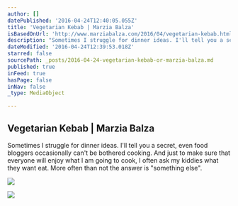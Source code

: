 ```yaml
---
author: []
datePublished: '2016-04-24T12:40:05.055Z'
title: 'Vegetarian Kebab | Marzia Balza'
isBasedOnUrl: 'http://www.marziabalza.com/2016/04/vegetarian-kebab.html'
description: "Sometimes I struggle for dinner ideas. I'll tell you a secret, even food bloggers occasionally can't be bothered cooking. And just to make sure that everyone will enjoy what I am going to cook, I often ask my kiddies what they want eat. More often than not the answer is \"something else\"."
dateModified: '2016-04-24T12:39:53.018Z'
starred: false
sourcePath: _posts/2016-04-24-vegetarian-kebab-or-marzia-balza.md
published: true
inFeed: true
hasPage: false
inNav: false
_type: MediaObject

---
```

<article style=""><h1>Vegetarian Kebab | Marzia Balza</h1><p>Sometimes I struggle for dinner ideas. I'll tell you a secret, even food bloggers occasionally can't be bothered cooking. And just to make sure that everyone will enjoy what I am going to cook, I often ask my kiddies what they want eat. More often than not the answer is "something else".</p><img src="http://www.marziabalza.com/wp-content/uploads/2016/04/kebab_veg_01.jpg" /></article>

![](https://the-grid-user-content.s3-us-west-2.amazonaws.com/335a753e-49c5-4208-b58e-c92aefa1968e.jpg)